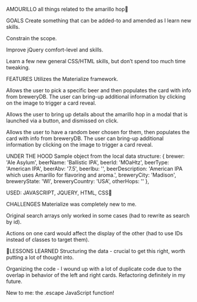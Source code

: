 AMOURILLO
all things related to the amarillo hop


GOALS
Create something that can be added-to and amended as I learn new skills.

Constrain the scope.

Improve jQuery comfort-level and skills.

Learn  a few new general CSS/HTML skills, but don’t spend too much time tweaking.



FEATURES
Utilizes the Materialize framework.

Allows the user to pick a specific beer and then populates the card with info from breweryDB. The user can bring-up additional information by clicking on the image to trigger a card reveal.

Allows the user to bring up details about the amarillo hop in a modal that is launched via a button, and dismissed on click.

Allows the user to have a random beer chosen for them, then populates the card with info from breweryDB. The user can bring-up additional information by clicking on the image to trigger a card reveal.


UNDER THE HOOD
Sample object from the local data structure:
{
brewer: 'Ale Asylum',
beerName: 'Ballistic IPA',
beerId: 'MOaHtz',
beerType: 'American IPA',
beerAbv: '7.5',
beerIbu: '',
beerDescription: 'American IPA which uses Amarillo for flavoring and aroma.',
breweryCity: 'Madison',
breweryState: 'WI',
breweryCountry: 'USA',
otherHops: ''
},

USED: JAVASCRIPT, JQUERY, HTML, CSS


CHALLENGES
Materialize was completely new to me.

Original search arrays only worked in some cases (had to rewrite as search by id).

Actions on one card would affect the display of the other (had to use IDs instead of classes to target them).


LESSONS LEARNED
Structuring the data - crucial to get this right, worth putting a lot of thought into.

Organizing the code - I wound up with a lot of duplicate code due to the overlap in behavior of the left and right cards. Refactoring definitely in my future.

New to me:  the .escape JavaScript function!
